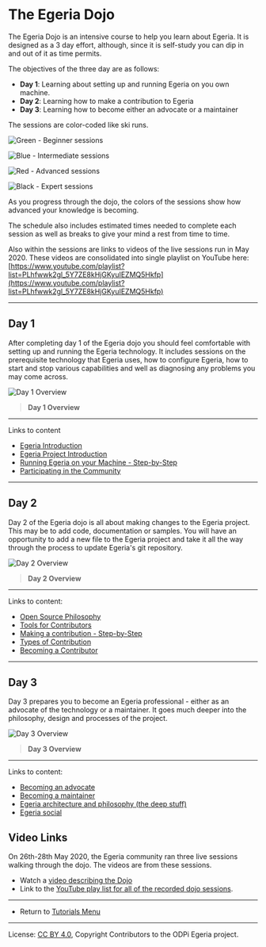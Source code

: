 <!-- SPDX-License-Identifier: CC-BY-4.0 -->
<!-- Copyright Contributors to the ODPi Egeria project 2020. -->

# The Egeria Dojo

The Egeria Dojo is an intensive course to help you learn about Egeria.
It is designed as a 3 day effort, although, since it is self-study you can
dip in and out of it as time permits.

The objectives of the three day are as follows:

* **Day 1**: Learning about setting up and running Egeria on you own machine.
* **Day 2**: Learning how to make a contribution to Egeria
* **Day 3**: Learning how to become either an advocate or a maintainer

The sessions are color-coded like ski runs.

![Green - Beginner sessions](egeria-dojo-session-coding-green-beginner-session.png)

![Blue - Intermediate sessions](egeria-dojo-session-coding-blue-intermediate-session.png)

![Red - Advanced sessions](egeria-dojo-session-coding-red-advanced-session.png)

![Black - Expert sessions](egeria-dojo-session-coding-black-expert-session.png)


As you progress through the dojo, the colors of the sessions
show how advanced your knowledge is becoming.

The schedule also includes estimated times needed to complete
each session as well as breaks to give your mind a rest from time to time.

Also within the sessions are links to videos of the live sessions run
in May 2020.  These videos are  consolidated into single playlist on
YouTube here: [https://www.youtube.com/playlist?list=PLhfwwk2gl_5Y7ZE8kHjGKyuIEZMQ5Hkfp](https://www.youtube.com/playlist?list=PLhfwwk2gl_5Y7ZE8kHjGKyuIEZMQ5Hkfp) 

----

## Day 1

After completing day 1 of the Egeria dojo you should feel
comfortable with setting up and running the Egeria technology.
It includes sessions on the prerequisite technology that Egeria uses,
how to configure Egeria, how to start and stop various capabilities
and well as diagnosing any problems you may come across.

![Day 1 Overview](egeria-dojo-day-1.png)
> **Day 1 Overview**

----
Links to content
* [Egeria Introduction](egeria-dojo-day-1-1-introduction.md)
* [Egeria Project Introduction](egeria-dojo-day-1-2-project-introduction.md)
* [Running Egeria on your Machine - Step-by-Step](egeria-dojo-day-1-3-running-egeria.md)
* [Participating in the Community](egeria-dojo-day-1-4-participating-in-the-community.md)


----

## Day 2

Day 2 of the Egeria dojo is all about making changes to the
Egeria project.  This may be to add code, documentation or samples.
You will have an opportunity to add a new file to the Egeria project
and take it all the way through the process to update Egeria's git repository.

![Day 2 Overview](egeria-dojo-day-2.png)
> **Day 2 Overview**

----
Links to content:
* [Open Source Philosophy](egeria-dojo-day-2-1-open-source-philosophy.md)
* [Tools for Contributors](egeria-dojo-day-2-2-tools-for-contributors.md)
* [Making a contribution - Step-by-Step](egeria-dojo-day-2-3-contribution-to-egeria.md)
* [Types of Contribution](egeria-dojo-day-2-4-types-of-contribution.md)
* [Becoming a Contributor](egeria-dojo-day-2-5-becoming-a-contributor.md)


----

## Day 3

Day 3 prepares you to become an Egeria professional - either
as an advocate of the technology or a maintainer.
It goes much deeper into the philosophy, design and processes
of the project.

![Day 3 Overview](egeria-dojo-day-3.png)
> **Day 3 Overview**

----
Links to content:
* [Becoming an advocate](egeria-dojo-day-3-1-becoming-an-advocate.md)
* [Becoming a maintainer](egeria-dojo-day-3-2-becoming-a-maintainer.png)
* [Egeria architecture and philosophy (the deep stuff)](egeria-dojo-day-3-3-egeria-architecture.md)
* [Egeria social](egeria-dojo-day-3-4-egeria-social.md)


## Video Links

On 26th-28th May 2020, the Egeria community ran three live sessions walking
through the dojo.  The videos are from these sessions.

* Watch a [video describing the Dojo](https://youtu.be/ECF4m0CAHY4)
* Link to the [YouTube play list for all of the recorded dojo sessions](https://www.youtube.com/watch?v=ECF4m0CAHY4&list=PLhfwwk2gl_5Y7ZE8kHjGKyuIEZMQ5Hkfp).

----
* Return to [Tutorials Menu](..)

----
License: [CC BY 4.0](https://creativecommons.org/licenses/by/4.0/),
Copyright Contributors to the ODPi Egeria project.